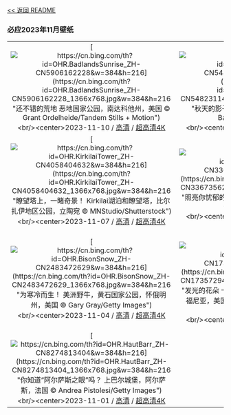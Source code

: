 [<< 返回 README](../../README.md)
### 必应2023年11月壁纸
||||
|:---:|:---:|:---:|
|[![https://cn.bing.com/th?id=OHR.BadlandsSunrise_ZH-CN5906162228&w=384&h=216](https://cn.bing.com/th?id=OHR.BadlandsSunrise_ZH-CN5906162228_1366x768.jpg&w=384&h=216 "还不错的荒地&#10;恶地国家公园，南达科他州，美国&#10;© Grant Ordelheide/Tandem Stills + Motion")](https://cn.bing.com/search?q=%e6%81%b6%e5%9c%b0%e5%9b%bd%e5%ae%b6%e5%85%ac%e5%9b%ad&form=hpcapt&mkt=zh-cn&filters=HpDate:"20231109_1600")<br/><center>2023-11-10 / [高清](https://cn.bing.com/th?id=OHR.BadlandsSunrise_ZH-CN5906162228_1920x1200.jpg&w=1920&h=1200) / [超高清4K](https://cn.bing.com/th?id=OHR.BadlandsSunrise_ZH-CN5906162228_UHD.jpg&w=3840&h=2160)<center/>|[![https://cn.bing.com/th?id=OHR.NorwayBirch_ZH-CN5482311438&w=384&h=216](https://cn.bing.com/th?id=OHR.NorwayBirch_ZH-CN5482311438_1366x768.jpg&w=384&h=216 "秋天的影子&#10;秋天的白桦树，德拉门，挪威&#10;© Baac3nes/Getty Images")](https://cn.bing.com/search?q=%e7%99%bd%e6%a1%a6%e6%a0%91&form=hpcapt&mkt=zh-cn&filters=HpDate:"20231108_1600")<br/><center>2023-11-09 / [高清](https://cn.bing.com/th?id=OHR.NorwayBirch_ZH-CN5482311438_1920x1200.jpg&w=1920&h=1200) / [超高清4K](https://cn.bing.com/th?id=OHR.NorwayBirch_ZH-CN5482311438_UHD.jpg&w=3840&h=2160)<center/>|[![https://cn.bing.com/th?id=OHR.LiDong2023_ZH-CN5089092069&w=384&h=216](https://cn.bing.com/th?id=OHR.LiDong2023_ZH-CN5089092069_1366x768.jpg&w=384&h=216 "冬日里的壮丽美景&#10;黄山的日落，安徽省，中国&#10;© Nantapon Pattamakijsakul/Getty Images")](https://cn.bing.com/search?q=%e4%b8%ad%e5%9b%bd%e9%bb%84%e5%b1%b1&form=hpcapt&mkt=zh-cn&filters=HpDate:"20231107_1600")<br/><center>2023-11-08 / [高清](https://cn.bing.com/th?id=OHR.LiDong2023_ZH-CN5089092069_1920x1200.jpg&w=1920&h=1200) / [超高清4K](https://cn.bing.com/th?id=OHR.LiDong2023_ZH-CN5089092069_UHD.jpg&w=3840&h=2160)<center/>|
|[![https://cn.bing.com/th?id=OHR.KirkilaiTower_ZH-CN4058404632&w=384&h=216](https://cn.bing.com/th?id=OHR.KirkilaiTower_ZH-CN4058404632_1366x768.jpg&w=384&h=216 "瞭望塔上，一睹奇景！&#10;Kirkilai湖泊和瞭望塔，比尔扎伊地区公园，立陶宛&#10;© MNStudio/Shutterstock")](https://cn.bing.com/search?q=%e7%ab%8b%e9%99%b6%e5%ae%9b&form=hpcapt&mkt=zh-cn&filters=HpDate:"20231106_1600")<br/><center>2023-11-07 / [高清](https://cn.bing.com/th?id=OHR.KirkilaiTower_ZH-CN4058404632_1920x1200.jpg&w=1920&h=1200) / [超高清4K](https://cn.bing.com/th?id=OHR.KirkilaiTower_ZH-CN4058404632_UHD.jpg&w=3840&h=2160)<center/>|[![https://cn.bing.com/th?id=OHR.LagoPehoe_ZH-CN3367356273&w=384&h=216](https://cn.bing.com/th?id=OHR.LagoPehoe_ZH-CN3367356273_1366x768.jpg&w=384&h=216 "照亮你忧郁的心&#10;佩霍湖，百内国家公园，智利南部&#10;© OST/Getty Images")](https://cn.bing.com/search?q=%e7%99%be%e5%86%85%e5%9b%bd%e5%ae%b6%e5%85%ac%e5%9b%ad&form=hpcapt&mkt=zh-cn&filters=HpDate:"20231105_1600")<br/><center>2023-11-06 / [高清](https://cn.bing.com/th?id=OHR.LagoPehoe_ZH-CN3367356273_1920x1200.jpg&w=1920&h=1200) / [超高清4K](https://cn.bing.com/th?id=OHR.LagoPehoe_ZH-CN3367356273_UHD.jpg&w=3840&h=2160)<center/>|[![https://cn.bing.com/th?id=OHR.SilencioSpain_ZH-CN2955614478&w=384&h=216](https://cn.bing.com/th?id=OHR.SilencioSpain_ZH-CN2955614478_1366x768.jpg&w=384&h=216 "宁静之地&#10;石英岩地层，普拉亚德尔锡伦西奥，西班牙&#10;© Jean-Philippe Delobelle/Minden Pictures")](https://cn.bing.com/search?q=%e8%a5%bf%e7%8f%ad%e7%89%99%e9%98%bf%e6%96%af%e5%9b%be%e9%87%8c%e4%ba%9a%e6%96%af&form=hpcapt&mkt=zh-cn&filters=HpDate:"20231104_1600")<br/><center>2023-11-05 / [高清](https://cn.bing.com/th?id=OHR.SilencioSpain_ZH-CN2955614478_1920x1200.jpg&w=1920&h=1200) / [超高清4K](https://cn.bing.com/th?id=OHR.SilencioSpain_ZH-CN2955614478_UHD.jpg&w=3840&h=2160)<center/>|
|[![https://cn.bing.com/th?id=OHR.BisonSnow_ZH-CN2483472629&w=384&h=216](https://cn.bing.com/th?id=OHR.BisonSnow_ZH-CN2483472629_1366x768.jpg&w=384&h=216 "为寒冷而生！&#10;美洲野牛，黄石国家公园，怀俄明州，美国&#10;© Gary Gray/Getty Images")](https://cn.bing.com/search?q=%e7%be%8e%e6%b4%b2%e9%87%8e%e7%89%9b&form=hpcapt&mkt=zh-cn&filters=HpDate:"20231103_1600")<br/><center>2023-11-04 / [高清](https://cn.bing.com/th?id=OHR.BisonSnow_ZH-CN2483472629_1920x1200.jpg&w=1920&h=1200) / [超高清4K](https://cn.bing.com/th?id=OHR.BisonSnow_ZH-CN2483472629_UHD.jpg&w=3840&h=2160)<center/>|[![https://cn.bing.com/th?id=OHR.SeaNettles_ZH-CN1735729435&w=384&h=216](https://cn.bing.com/th?id=OHR.SeaNettles_ZH-CN1735729435_1366x768.jpg&w=384&h=216 "发光的花朵&#10;卡梅尔海岸的太平洋海荨麻水母，加利福尼亚，美国&#10;© Jim Patterson/Tandem Stills + Motion")](https://cn.bing.com/search?q=%e6%b5%b7%e8%8d%a8%e9%ba%bb%e6%b0%b4%e6%af%8d&form=hpcapt&mkt=zh-cn&filters=HpDate:"20231102_1600")<br/><center>2023-11-03 / [高清](https://cn.bing.com/th?id=OHR.SeaNettles_ZH-CN1735729435_1920x1200.jpg&w=1920&h=1200) / [超高清4K](https://cn.bing.com/th?id=OHR.SeaNettles_ZH-CN1735729435_UHD.jpg&w=3840&h=2160)<center/>|[![https://cn.bing.com/th?id=OHR.DeathValleySalt_ZH-CN8438207719&w=384&h=216](https://cn.bing.com/th?id=OHR.DeathValleySalt_ZH-CN8438207719_1366x768.jpg&w=384&h=216 "这里，此生值得一去&#10;恶水盆地的盐滩，死亡谷国家公园，加利福尼亚州，美国&#10;© Jim Patterson/Tandem Stills + Motion")](https://cn.bing.com/search?q=%e6%ad%bb%e4%ba%a1%e8%b0%b7%e5%9b%bd%e5%ae%b6%e5%85%ac%e5%9b%ad&form=hpcapt&mkt=zh-cn&filters=HpDate:"20231101_1600")<br/><center>2023-11-02 / [高清](https://cn.bing.com/th?id=OHR.DeathValleySalt_ZH-CN8438207719_1920x1200.jpg&w=1920&h=1200) / [超高清4K](https://cn.bing.com/th?id=OHR.DeathValleySalt_ZH-CN8438207719_UHD.jpg&w=3840&h=2160)<center/>|
|[![https://cn.bing.com/th?id=OHR.HautBarr_ZH-CN8274813404&w=384&h=216](https://cn.bing.com/th?id=OHR.HautBarr_ZH-CN8274813404_1366x768.jpg&w=384&h=216 "你知道“阿尔萨斯之眼”吗？&#10;上巴尔城堡，阿尔萨斯，法国&#10;© Andrea Pistolesi/Getty Images")](https://cn.bing.com/search?q=%e9%98%bf%e5%b0%94%e8%90%a8%e6%96%af%e5%a4%a7%e5%8c%ba&form=hpcapt&mkt=zh-cn&filters=HpDate:"20231031_1600")<br/><center>2023-11-01 / [高清](https://cn.bing.com/th?id=OHR.HautBarr_ZH-CN8274813404_1920x1200.jpg&w=1920&h=1200) / [超高清4K](https://cn.bing.com/th?id=OHR.HautBarr_ZH-CN8274813404_UHD.jpg&w=3840&h=2160)<center/>